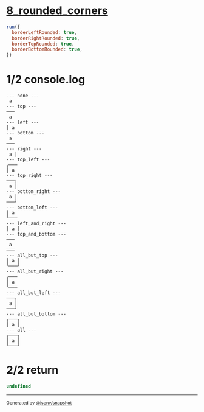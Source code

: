 # [8_rounded_corners](../../table_1_cell.test.mjs#L164)

```js
run({
  borderLeftRounded: true,
  borderRightRounded: true,
  borderTopRounded: true,
  borderBottomRounded: true,
})
```

# 1/2 console.log

```console
--- none ---
 a 
--- top ---
───
 a 
--- left ---
│ a 
--- bottom ---
 a 
───
--- right ---
 a │
--- top_left ---
╭───
│ a 
--- top_right ---
───╮
 a │
--- bottom_right ---
 a │
───╯
--- bottom_left ---
│ a 
╰───
--- left_and_right ---
│ a │
--- top_and_bottom ---
───
 a 
───
--- all_but_top ---
│ a │
╰───╯
--- all_but_right ---
╭───
│ a 
╰───
--- all_but_left ---
───╮
 a │
───╯
--- all_but_bottom ---
╭───╮
│ a │
--- all ---
╭───╮
│ a │
╰───╯
```

# 2/2 return

```js
undefined
```

---

<sub>
  Generated by <a href="https://github.com/jsenv/core/tree/main/packages/tooling/snapshot">@jsenv/snapshot</a>
</sub>
